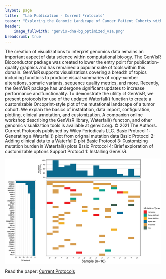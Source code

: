 ```yaml
---
layout: page
title:  "Lab Publication - Current Protocols"
teaser: "Exploring the Genomic Landscape of Cancer Patient Cohorts with GenVisR"
header:
    image_fullwidth: "genvis-dna-bg_optimized_v1a.png"
breadcrumb: true
---
```

The creation of visualizations to interpret genomics data remains an important aspect of data science within computational biology. The GenVisR Bioconductor package was created to lower the entry point for publication-quality graphics and has remained a popular suite of tools within this domain. GenVisR supports visualizations covering a breadth of topics including functions to produce visual summaries of copy-number alterations, somatic variants, sequence quality metrics, and more. Recently, the GenVisR package has undergone significant updates to increase performance and functionality. To demonstrate the utility of GenVisR, we present protocols for use of the updated Waterfall() function to create a customizable Oncoprint-style plot of the mutational landscape of a tumor cohort. We explain the basics of installation, data import, configuration, plotting, clinical annotation, and customization. A companion online workshop describing the GenVisR library, Waterfall() function, and other genomic visualization tools is available at genviz.org. © 2021 The Authors. Current Protocols published by Wiley Periodicals LLC. Basic Protocol 1: Generating a Waterfall() plot from original mutation data Basic Protocol 2: Adding clinical data to a Waterfall() plot Basic Protocol 3: Customizing mutation burden in Waterfall() plots Basic Protocol 4: Brief exploration of customizable options Support Protocol 1: Installing GenVisR.

<div class="row">
    <div class="small-12 columns">
        <img src="/assets/img/news/genvisr_Skidmore.jpeg">
    </div>
</div>

Read the paper: [Current Protocols](http://dx.doi.org/10.1002/cpz1.252)
